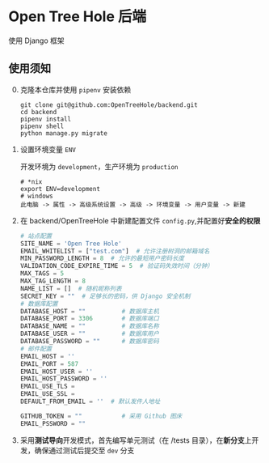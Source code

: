 # Open Tree Hole 后端

使用 Django 框架

## 使用须知

0. 克隆本仓库并使用 `pipenv` 安装依赖
   ```shell
   git clone git@github.com:OpenTreeHole/backend.git
   cd backend
   pipenv install
   pipenv shell
   python manage.py migrate 

1. 设置环境变量 `ENV`

   开发环境为 `development`，生产环境为 `production`
   ```shell
   # *nix
   export ENV=development
   # windows
   此电脑 -> 属性 -> 高级系统设置 -> 高级 -> 环境变量 -> 用户变量 -> 新建

2. 在 backend/OpenTreeHole 中新建配置文件 `config.py`,并配置好**安全的权限**
    ```python
   # 站点配置
   SITE_NAME = 'Open Tree Hole'
   EMAIL_WHITELIST = ["test.com"]  # 允许注册树洞的邮箱域名
   MIN_PASSWORD_LENGTH = 8  # 允许的最短用户密码长度
   VALIDATION_CODE_EXPIRE_TIME = 5  # 验证码失效时间（分钟）
   MAX_TAGS = 5
   MAX_TAG_LENGTH = 8
   NAME_LIST = []  # 随机昵称列表
   SECRET_KEY = ""  # 足够长的密码，供 Django 安全机制
   # 数据库配置
   DATABASE_HOST = ""          # 数据库主机
   DATABASE_PORT = 3306        # 数据库端口
   DATABASE_NAME = ""          # 数据库名称
   DATABASE_USER = ""          # 数据库用户
   DATABASE_PASSWORD = ""      # 数据库密码
   # 邮件配置
   EMAIL_HOST = ''
   EMAIL_PORT = 587
   EMAIL_HOST_USER = ''
   EMAIL_HOST_PASSWORD = ''
   EMAIL_USE_TLS = 
   EMAIL_USE_SSL = 
   DEFAULT_FROM_EMAIL = ''  # 默认发件人地址
   
   GITHUB_TOKEN = ""           # 采用 Github 图床
   EMAIL_PSSWORD = ""
3. 采用**测试导向**开发模式，首先编写单元测试（在 /tests 目录），在**新分支**上开发，确保通过测试后提交至 `dev` 分支
   
    

